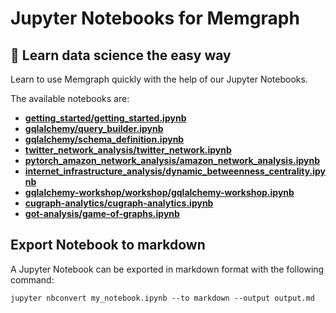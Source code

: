 # Jupyter Notebooks for Memgraph

## 🔮 Learn data science the easy way

Learn to use Memgraph quickly with the help of our Jupyter Notebooks.

The available notebooks are:

- **[getting_started/getting_started.ipynb](/getting_started/getting_started.ipynb)**
- **[gqlalchemy/query_builder.ipynb](/gqlalchemy/query_builder.ipynb)**
- **[gqlalchemy/schema_definition.ipynb](/gqlalchemy/schema_definition.ipynb)**
- **[twitter_network_analysis/twitter_network.ipynb](/twitter_network_analysis/twitter_network.ipynb)**
- **[pytorch_amazon_network_analysis/amazon_network_analysis.ipynb](/pytorch_amazon_network_analysis/amazon_network_analysis.ipynb)**
- **[internet_infrastructure_analysis/dynamic_betweenness_centrality.ipynb](/internet_infrastructure_analysis/dynamic_betweenness_centrality.ipynb)**
- **[gqlalchemy-workshop/workshop/gqlalchemy-workshop.ipynb](/gqlalchemy-workshop/workshop/gqlalchemy-workshop.ipynb)**
- **[cugraph-analytics/cugraph-analytics.ipynb](/cugraph-analytics/cugraph-analyticsipynb)**
- **[got-analysis/game-of-graphs.ipynb](/got-analysis/game-of-graphs.ipynb)**


## Export Notebook to markdown

A Jupyter Notebook can be exported in markdown format with the following
command:

```
jupyter nbconvert my_notebook.ipynb --to markdown --output output.md
```
